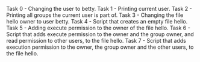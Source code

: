 Task 0 -  Changing the user to betty.
Task 1 - Printing current user.
Task 2 - Printing all groups the current user is part of.
Task 3 - Changing the file hello owner to user betty.
Task 4 - Script that creates an empty file hello.
Task 5 - Adding execute permission to the owner of the file hello.
Task 6 - Script that adds execute permission to the owner and the group owner, and read permission to other users, to the file hello.
Task 7 - Script that adds execution permission to the owner, the group owner and the other users, to the file hello.
